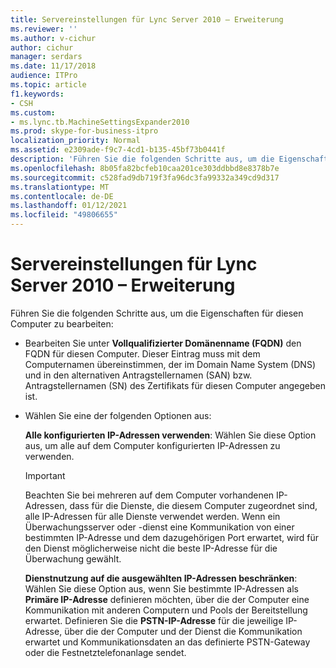 ```yaml
---
title: Servereinstellungen für Lync Server 2010 – Erweiterung
ms.reviewer: ''
ms.author: v-cichur
author: cichur
manager: serdars
ms.date: 11/17/2018
audience: ITPro
ms.topic: article
f1.keywords:
- CSH
ms.custom:
- ms.lync.tb.MachineSettingsExpander2010
ms.prod: skype-for-business-itpro
localization_priority: Normal
ms.assetid: e2309ade-f9c7-4cd1-b135-45bf73b0441f
description: 'Führen Sie die folgenden Schritte aus, um die Eigenschaften für diesen Computer zu bearbeiten:'
ms.openlocfilehash: 8b05fa82bcfeb10caa201ce303ddbbd8e8378b7e
ms.sourcegitcommit: c528fad9db719f3fa96dc3fa99332a349cd9d317
ms.translationtype: MT
ms.contentlocale: de-DE
ms.lasthandoff: 01/12/2021
ms.locfileid: "49806655"
---
```

# <a name="server-settings-expander-for-lync-server-2010"></a>Servereinstellungen für Lync Server 2010 – Erweiterung
 
Führen Sie die folgenden Schritte aus, um die Eigenschaften für diesen Computer zu bearbeiten:
  
- Bearbeiten Sie unter **Vollqualifizierter Domänenname (FQDN)** den FQDN für diesen Computer. Dieser Eintrag muss mit dem Computernamen übereinstimmen, der im Domain Name System (DNS) und in den alternativen Antragstellernamen (SAN) bzw. Antragstellernamen (SN) des Zertifikats für diesen Computer angegeben ist.
    
- Wählen Sie eine der folgenden Optionen aus:
    
    **Alle konfigurierten IP-Adressen verwenden**: Wählen Sie diese Option aus, um alle auf dem Computer konfigurierten IP-Adressen zu verwenden.
    
    > [!IMPORTANT]
    > Beachten Sie bei mehreren auf dem Computer vorhandenen IP-Adressen, dass für die Dienste, die diesem Computer zugeordnet sind, alle IP-Adressen für alle Dienste verwendet werden. Wenn ein Überwachungsserver oder -dienst eine Kommunikation von einer bestimmten IP-Adresse und dem dazugehörigen Port erwartet, wird für den Dienst möglicherweise nicht die beste IP-Adresse für die Überwachung gewählt. 
  
    **Dienstnutzung auf die ausgewählten IP-Adressen beschränken**: Wählen Sie diese Option aus, wenn Sie bestimmte IP-Adressen als **Primäre IP-Adresse** definieren möchten, über die der Computer eine Kommunikation mit anderen Computern und Pools der Bereitstellung erwartet. Definieren Sie die **PSTN-IP-Adresse** für die jeweilige IP-Adresse, über die der Computer und der Dienst die Kommunikation erwartet und Kommunikationsdaten an das definierte PSTN-Gateway oder die Festnetztelefonanlage sendet.
    

